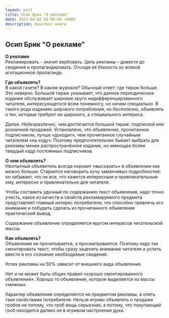 ```yaml
---
layout: post
title: Осип Брик "О рекламе"
date: 2022-04-02 02:00:00 +0000
description: Конспект книги
---
```


## <span class="mark">Осип Брик "О рекламе"</span>

**О рекламе**  
Рекламировать - значит вербовать. Цель рекламы – довести до сведения и пропагандировать. Отсюда её близость ко всякой агитационной пропаганде. 

**Где объявлять?**  
В какой газете? В каком журнале? Обычный ответ: где тираж больше. Это неверно. Большой тираж указывает, что данное периодическое издание обслуживает широкие круги недифференцированного читателя, интересующегося всем понемногу, но ничем специально. В такого рода изданиях широкого потребления, но бесполезно, объявлять о тех, которые требуют не широкого, а специального интереса.  

Далее. Небезразлично, чем достигается большой тираж: подпиской или розничной продажей. Установлено, что объявление, прочитанное подписчиком, лучше «доходит», чем прочитанное случайным читателем «на ходу». Поэтому предпочтительнее бывает выбрать для рекламы менее распространённое издание, но имеющее более твердый кадр постоянных подписчиков. 

**О чем объявлять?**  
Неопытный объявитель всегда норовит «высказать» в объявлении как можно больше. Старается наговорить кучу заманчивых подробностей; он забывает, что не все, что кажется интересным и привлекательным ему, интересно и привлекательно для читателя.  

Чтобы составить удачный по содержанию текст объявления, надо точно учесть, какое из качеств и свойств рекламируемого предмета представляет главный интерес потребителя, что способно привлечь его внимание и побудить сделать из прочитанного объявления практический вывод. 

Содержание объявление определяется кругом интересов читательской массы. 

**Как объявлять?**  
Объявление не прочитывается, а просматривается. Поэтому надо так смонтировать текст, чтобы сразу зацепить внимание читателя и успеть ввести в его сознание необходимые сведения. 

Успех рекламы на 50% зависит от внешнего вида объявления. 

Нет и не может быть общих правил «хорошо смонтированного объявления». Хорошо то объявление, которое выделяется из массы смежных.

Характер объявления определяется не предметом рекламы, а опять таки свойствами потребителя. Нельзя игриво объявлять о продаже гробов не потому, что гроб вещь серьезная, а потому, что покупающий гроб находится далеко не в игривом настроении духа. 

